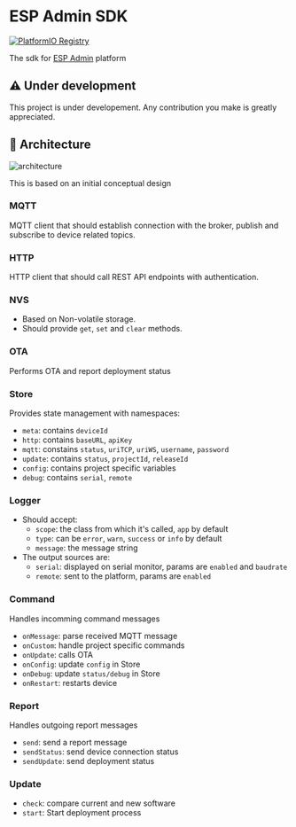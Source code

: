 # ESP Admin SDK

[![PlatformIO Registry](https://badges.registry.platformio.org/packages/bg-dev/library/ESPAdmin.svg)](https://registry.platformio.org/libraries/bg-dev/ESPAdmin)

The sdk for [ESP Admin](https://github.com/becem-gharbi/esp-admin) platform

## ⚠️ Under development

This project is under developement. Any contribution you make is greatly appreciated.

## 🧱 Architecture

![architecture](https://pub-52f7e6f21f164b9e9f3f9c2df16ece76.r2.dev/sdk-architecture.png?rev=0)

This is based on an initial conceptual design

### MQTT

MQTT client that should establish connection with the broker, publish and subscribe to device related topics.

### HTTP

HTTP client that should call REST API endpoints with authentication.

### NVS

- Based on Non-volatile storage.
- Should provide `get`, `set` and `clear` methods.

### OTA

Performs OTA and report deployment status

### Store

Provides state management with namespaces:

- `meta`: contains `deviceId`
- `http`: contains `baseURL`, `apiKey`
- `mqtt`: constains `status`, `uriTCP`, `uriWS`, `username`, `password`
- `update`: contains `status`, `projectId`, `releaseId`
- `config`: contains project specific variables
- `debug`: contains `serial`, `remote`

### Logger

- Should accept:
  - `scope`: the class from which it's called, `app` by default
  - `type`: can be `error`, `warn`, `success` or `info` by default
  - `message`: the message string
- The output sources are:
  - `serial`: displayed on serial monitor, params are `enabled` and `baudrate`
  - `remote`: sent to the platform, params are `enabled`

### Command

Handles incomming command messages

- `onMessage`: parse received MQTT message
- `onCustom`: handle project specific commands
- `onUpdate`: calls OTA
- `onConfig`: update `config` in Store
- `onDebug`: update `status/debug` in Store
- `onRestart`: restarts device

### Report

Handles outgoing report messages

- `send`: send a report message
- `sendStatus`: send device connection status
- `sendUpdate`: send deployment status

### Update

- `check`: compare current and new software
- `start`: Start deployment process
